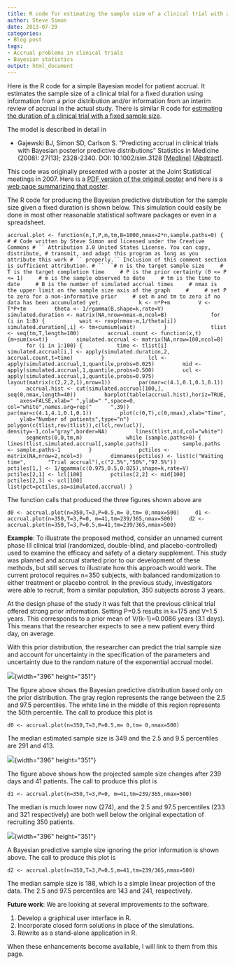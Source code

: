 ```yaml
---
title: R code for estimating the sample size of a clinical trial with a fixed duration
author: Steve Simon
date: 2013-07-29
categories:
- Blog post
tags:
- Accrual problems in clinical trials
- Bayesian statistics
output: html_document
---
```


Here is the R code for a simple Bayesian model for patient accrual. It
estimates the sample size of a clinical trial for a fixed duration using
information from a prior distribution and/or information from an interim
review of accrual in the actual study. There is similar R code for
[estimating the duration of a clinical trial with a fixed sample
size](duration.html).

The model is described in detail in

-   Gajewski BJ, Simon SD, Carlson S. \"Predicting accrual in clinical
    trials with Bayesian posterior predictive distributions\" Statistics
    in Medicine (2008): 27(13); 2328-2340. DOI: 10.1002/sim.3128
    [\[Medline\]](http://www.ncbi.nlm.nih.gov/pubmed/17979152)
    [\[Abstract\]](http://www3.interscience.wiley.com/journal/116837947/abstract).

This code was originally presented with a poster at the Joint
Statistical meetings in 2007. Here is a [PDF version of the original
poster](../00files/JSM2007.pdf) and here is a [web page summarizing that
poster](../08/ExponentialAccrual.html).

The R code for producing the Bayesian predictive distribution for the
sample size given a fixed duration is shown below. This simulation could
easily be done in most other reasonable statistical software packages or
even in a spreadsheet.

`accrual.plot <- function(n,T,P,m,tm,B=1000,nmax=2*n,sample.paths=0) {     # # Code written by Steve Simon and licensed under the Creative Commons # `` Attribution 3.0 United States License. You can copy, distribute, # transmit, and adapt this program as long as you  attribute this work # `` properly.`` Inclusion of this comment section is sufficient attribution. # `` ``# n is the target sample size     # T is the target completion time     # P is the prior certainty (0 <= P <= 1)     # m is the sample observed to date     # tm is the time to date     # B is the number of simulated accrual times     # nmax is the upper limit on the sample size axis of the graph     #     # set P to zero for a non-informative prior     # set m and tm to zero if no data has been accumulated yet.            k <- n*P+m         V <- T*P+tm         theta <- 1/rgamma(B,shape=k,rate=V)         simulated.duration <- matrix(NA,nrow=nmax-m,ncol=B)              for (i in 1:B) {           wait <- rexp(nmax-m,1/theta[i])           simulated.duration[,i] <- tm+cumsum(wait)         }              tlist <- seq(tm,T,length=100)         accrual.count <- function(x,t) {m+sum(x<=t)}         simulated.accrual <- matrix(NA,nrow=100,ncol=B)              for (i in 1:100) {           time <- tlist[i]           simulated.accrual[i,] <- apply(simulated.duration,2,         accrual.count,t=time)         }              lcl <- apply(simulated.accrual,1,quantile,probs=0.025)         mid <- apply(simulated.accrual,1,quantile,probs=0.500)         ucl <- apply(simulated.accrual,1,quantile,probs=0.975)              layout(matrix(c(2,2,2,1),nrow=1))         par(mar=c(4.1,0.1,0.1,0.1))         accrual.hist <- cut(simulated.accrual[100,],       seq(0,nmax,length=40))         barplot(table(accrual.hist),horiz=TRUE,       axes=FALSE,xlab=" ",ylab=" ",space=0,       col="white",names.arg=rep("      ",39))              par(mar=c(4.1,4.1,0.1,0.1))         plot(c(0,T),c(0,nmax),xlab="Time",       ylab="Number of patients",type="n")         polygon(c(tlist,rev(tlist)),c(lcl,rev(ucl)),       density=-1,col="gray",border=NA)         lines(tlist,mid,col="white")         segments(0,0,tm,m)              while (sample.paths>0) {           lines(tlist,simulated.accrual[,sample.paths])           sample.paths <- sample.paths-1         }               pctiles <- matrix(NA,nrow=2,ncol=3)         dimnames(pctiles) <- list(c("Waiting time",       "Trial accrual"),c("2.5%","50%","97.5%"))         pctiles[1,] <- 1/qgamma(c(0.975,0.5,0.025),shape=k,rate=V)         pctiles[2,1] <- lcl[100]         pctiles[2,2] <- mid[100]         pctiles[2,3] <- ucl[100]         list(pct=pctiles,sa=simulated.accrual) }`

The function calls that produced the three figures shown above are

`d0 <- accrual.plot(n=350,T=3,P=0.5,m= 0,tm= 0,nmax=500)     d1 <- accrual.plot(n=350,T=3,P=0, m=41,tm=239/365,nmax=500)     d2 <- accrual.plot(n=350,T=3,P=0.5,m=41,tm=239/365,nmax=500)`

**Example**: To illustrate the proposed method, consider an unnamed
current phase III clinical trial (randomized, double-blind, and
placebo-controlled) used to examine the efficacy and safety of a dietary
supplement. This study was planned and accrual started prior to our
development of these methods, but still serves to illustrate how this
approach would work. The current protocol requires n=350 subjects, with
balanced randomization to either treatment or placebo control. In the
previous study, investigators were able to recruit, from a similar
population, 350 subjects across 3 years.

At the design phase of the study it was felt that the previous clinical
trial offered strong prior information. Setting P=0.5 results in k=175
and V=1.5 years. This corresponds to a prior mean of V/(k-1)=0.0086
years (3.1 days). This means that the researcher expects to see a new
patient every third day, on average.

With this prior distribution, the researcher can predict the trial
sample size and account for uncertainty in the specification of the
parameters and uncertainty due to the random nature of the exponential
accrual model.

![](../04/images/Expone10.gif){width="396" height="351"}

The figure above shows the Bayesian predictive distribution based only
on the prior distribution. The gray region represents the range between
the 2.5 and 97.5 percentiles. The white line in the middle of this
region represents the 50th percentile. The call to produce this plot is

`d0 <- accrual.plot(n=350,T=3,P=0.5,m= 0,tm= 0,nmax=500)`

The median estimated sample size is 349 and the 2.5 and 9.5 percentiles
are 291 and 413.

![](../04/images/Expone11.gif){width="396" height="351"}

The figure above shows how the projected sample size changes after 239
days and 41 patients. The call to produce this plot is

`d1 <- accrual.plot(n=350,T=3,P=0, m=41,tm=239/365,nmax=500)`

The median is much lower now (274), and the 2.5 and 97.5 percentiles
(233 and 321 respectively) are both well below the original expectation
of recruiting 350 patients.

![](../04/images/Expone12.gif){width="396" height="351"}

A Bayesian predictive sample size ignoring the prior information is
shown above. The call to produce this plot is

`d2 <- accrual.plot(n=350,T=3,P=0.5,m=41,tm=239/365,nmax=500)`

The median sample size is 188, which is a simple linear projection of
the data. The 2.5 and 97.5 percentiles are 143 and 241, respectively.

**Future work**: We are looking at several improvements to the software.

1.  Develop a graphical user interface in R.
2.  Incorporate closed form solutions in place of the simulations.
3.  Rewrite as a stand-alone application in R.

When these enhancements become available, I will link to them from this
page.
